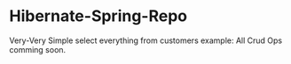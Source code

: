 # Hibernate-Spring-Repo


Very-Very Simple select everything from customers example: All Crud Ops comming soon.
